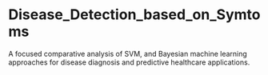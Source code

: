 # Disease_Detection_based_on_Symtoms
A focused comparative analysis of SVM, and Bayesian machine learning approaches for disease diagnosis and predictive healthcare applications. 
